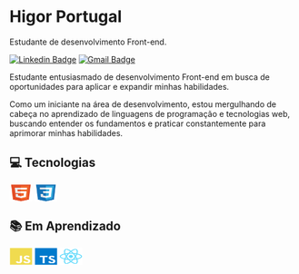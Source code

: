 # Higor Portugal

Estudante de desenvolvimento Front-end.

[![Linkedin Badge](https://img.shields.io/badge/-Higor%20Portugal-4682B4?style=flat-square&logo=Linkedin&logoColor=white&link=https://www.linkedin.com/in/higorportt/)](https://www.linkedin.com/in/higorportt/) 
[![Gmail Badge](https://img.shields.io/badge/-higorportt@gmail.com-4682B4?style=flat-square&logo=Gmail&logoColor=white&link=mailto:higorportt@gmail.com)](mailto:higorportt@gmail.com)

Estudante entusiasmado de desenvolvimento Front-end em busca de oportunidades para aplicar e expandir minhas habilidades.

Como um iniciante na área de desenvolvimento, estou mergulhando de cabeça no aprendizado de linguagens de programação e tecnologias web, buscando entender os fundamentos e praticar constantemente para aprimorar minhas habilidades.

## 💻 Tecnologias

<div>
  <img align="center" alt="HTML" height="30" width="40" src="https://raw.githubusercontent.com/devicons/devicon/master/icons/html5/html5-original.svg">
  <img align="center" alt="CSS" height="30" width="40" src="https://raw.githubusercontent.com/devicons/devicon/master/icons/css3/css3-original.svg">
</div>

## 📚 Em Aprendizado

<div>
  <img align="center" alt="Javascript" height="30" width="40" src="https://raw.githubusercontent.com/devicons/devicon/master/icons/javascript/javascript-plain.svg">
  <img align="center" alt="Typescript" height="30" width="40" src="https://raw.githubusercontent.com/devicons/devicon/master/icons/typescript/typescript-plain.svg">
  <img align="center" alt="React" height="30" width="40" src="https://raw.githubusercontent.com/devicons/devicon/master/icons/react/react-original.svg">
</div>

